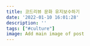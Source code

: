 ```yaml
---
title: 코드리뷰 문화 유지보수하기
date: '2022-01-10 16:01:28'
description: ''
tags: ["#culture"]
image: Add main image of post
---
```


